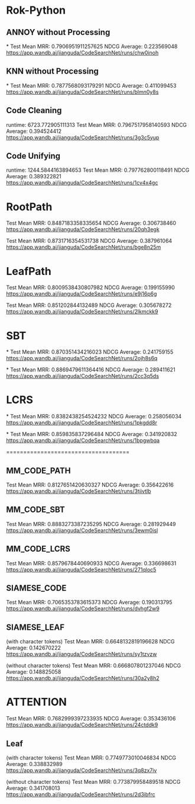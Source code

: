 # Rok-Python

## ANNOY without Processing

\*
Test Mean MRR: 0.7906951911257625
NDCG Average: 0.223569048
https://app.wandb.ai/jianguda/CodeSearchNet/runs/chw0inoh

## KNN without Processing

\*
Test Mean MRR: 0.7877568093179291
NDCG Average: 0.411099453
https://app.wandb.ai/jianguda/CodeSearchNet/runs/blmn0y8s

## Code Cleaning

runtime: 6723.772905111313
Test Mean MRR: 0.7967517958140593
NDCG Average: 0.394524412
https://app.wandb.ai/jianguda/CodeSearchNet/runs/3g3c5yup

## Code Unifying

runtime: 1244.5844163894653
Test Mean MRR: 0.797762800118491
NDCG Average: 0.389322821
https://app.wandb.ai/jianguda/CodeSearchNet/runs/1cv4x4gc

# RootPath

Test Mean MRR: 0.8487183358335654
NDCG Average: 0.306738460
https://app.wandb.ai/jianguda/CodeSearchNet/runs/20qh3egk

Test Mean MRR: 0.8731716354531738
NDCG Average: 0.387961064
https://app.wandb.ai/jianguda/CodeSearchNet/runs/bge8n25m

# LeafPath

Test Mean MRR: 0.8009538430807982
NDCG Average: 0.199155990
https://app.wandb.ai/jianguda/CodeSearchNet/runs/e9j16p6g

Test Mean MRR: 0.851202844132489
NDCG Average: 0.305678272
https://app.wandb.ai/jianguda/CodeSearchNet/runs/2lkmckk9

# SBT

\*
Test Mean MRR: 0.870351434216023
NDCG Average: 0.241759155
https://app.wandb.ai/jianguda/CodeSearchNet/runs/2ojh8s6q

\*
Test Mean MRR: 0.8869479611364416
NDCG Average: 0.289411621
https://app.wandb.ai/jianguda/CodeSearchNet/runs/2cc3q5ds

# LCRS

\*
Test Mean MRR: 0.8382438254524232
NDCG Average: 0.258056034
https://app.wandb.ai/jianguda/CodeSearchNet/runs/1pkgdd8r

\*
Test Mean MRR: 0.859835837296484
NDCG Average: 0.341920832
https://app.wandb.ai/jianguda/CodeSearchNet/runs/1bpgwbqa

====================================

## MM_CODE_PATH

Test Mean MRR: 0.8127651420630327
NDCG Average: 0.356422616
https://app.wandb.ai/jianguda/CodeSearchNet/runs/3tjivtlb

## MM_CODE_SBT

Test Mean MRR: 0.8883273387235295
NDCG Average: 0.281929449
https://app.wandb.ai/jianguda/CodeSearchNet/runs/3ewm0isl

## MM_CODE_LCRS

Test Mean MRR: 0.8579678440690933
NDCG Average: 0.336698631
https://app.wandb.ai/jianguda/CodeSearchNet/runs/271qloc5

## SIAMESE_CODE

Test Mean MRR: 0.7065353783615373
NDCG Average: 0.190313795
https://app.wandb.ai/jianguda/CodeSearchNet/runs/dvhgf2w9

## SIAMESE_LEAF

(with character tokens)
Test Mean MRR: 0.6648132819196628
NDCG Average: 0.142670222
https://app.wandb.ai/jianguda/CodeSearchNet/runs/sy1tzvzw

(without character tokens)
Test Mean MRR: 0.666807801237046
NDCG Average: 0.148825058
https://app.wandb.ai/jianguda/CodeSearchNet/runs/30a2y8h2

# ATTENTION

Test Mean MRR: 0.7682999397233935
NDCG Average: 0.353436106
https://app.wandb.ai/jianguda/CodeSearchNet/runs/24ctddk9

## Leaf

(with character tokens)
Test Mean MRR: 0.7749773010046834
NDCG Average: 0.338832989
https://app.wandb.ai/jianguda/CodeSearchNet/runs/3q8zx7iv

(without character tokens)
Test Mean MRR: 0.773879958489518
NDCG Average: 0.341708013
https://app.wandb.ai/jianguda/CodeSearchNet/runs/2d3ibfrc
